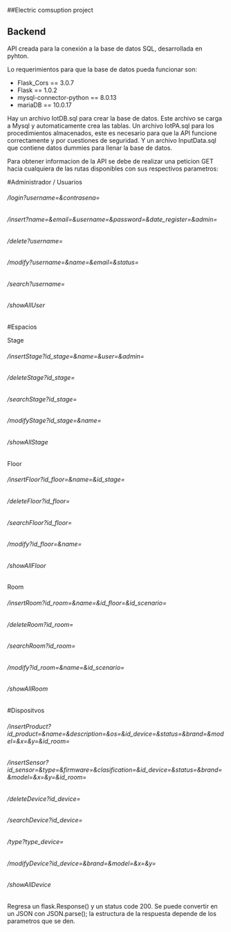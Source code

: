 ##Electric comsuption project

## Backend

API creada para la conexión a la base de datos SQL, desarrollada en pyhton.

Lo requerimientos para que la base de datos pueda funcionar son:

* Flask_Cors == 3.0.7
* Flask == 1.0.2
* mysql-connector-python == 8.0.13
* mariaDB == 10.0.17

Hay un archivo IotDB.sql para crear la base de datos. Este archivo se carga a Mysql y automaticamente crea las tablas.
Un archivo IotPA.sql para los procedimientos almacenados, este es necesario para que la API funcione correctamente y por cuestiones de seguridad. 
Y un archivo InputData.sql que contiene datos dummies para llenar la base de datos.

Para obtener informacion de la API se debe de realizar una peticion GET hacia cualquiera de las rutas disponibles con sus respectivos parametros:

#Administrador / Usuarios

###### /login?username=&contrasena=
###### /insert?name=&email=&username=&password=&date_register=&admin=
###### /delete?username= 
###### /modify?username=&name=&email=&status=
###### /search?username=
###### /showAllUser

#Espacios

Stage
###### /insertStage?id_stage=&name=&user=&admin=
###### /deleteStage?id_stage= 
###### /searchStage?id_stage=
###### /modifyStage?id_stage=&name=
###### /showAllStage

Floor
###### /insertFloor?id_floor=&name=&id_stage=
###### /deleteFloor?id_floor= 
###### /searchFloor?id_floor=
###### /modify?id_floor=&name=
###### /showAllFloor

Room
###### /insertRoom?id_room=&name=&id_floor=&id_scenario=
###### /deleteRoom?id_room= 
###### /searchRoom?id_room=
###### /modify?id_room=&name=&id_scenario=
###### /showAllRoom

#Dispositvos

###### /insertProduct?id_product=&name=&description=&os=&id_device=&status=&brand=&model=&x=&y=&id_room=

###### /insertSensor?id_sensor=&type=&firmware=&clasification=&id_device=&status=&brand=&model=&x=&y=&id_room=

###### /deleteDevice?id_device=
###### /searchDevice?id_device=
###### /type?type_device=
###### /modifyDevice?id_device=&brand=&model=&x=&y=
###### /showAllDevice

Regresa un flask.Response() y un status code 200. Se puede convertir en un JSON con JSON.parse(); la estructura de la respuesta depende de los parametros que se den.

